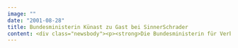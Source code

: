```yaml
---
image: ""
date: "2001-08-28"
title: Bundesministerin Künast zu Gast bei SinnerSchrader
content: <div class="newsbody"><p><strong>Die Bundesministerin für Verbraucherschutz, Ernährung und Landwirtschaft, sowie Krista Sager, Zweite Bürgermeisterin und Wissenschaftssenatorin von Hamburg, werden sich am kommenden Freitag zu Themen des Verbraucherschutzes informieren.</strong></p><p>Das Verbraucherschutzministerium erarbeitet derzeit einen Kriterienkatalog zum Verbraucherschutz im eBusiness. Auf einer Informationsveranstaltung für die Politikerinnen und Journalisten stellt Matthias Schrader den aktuellen Stand der technischen Sicherheitsstandards vor und erläutert die praktischen Erfahrungen aus dem Tagesgeschäft von Online-Anbietern und Internetfilialen des Stationärhandels.</p></div>
---
```

